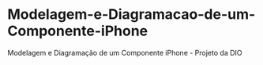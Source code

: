 # Modelagem-e-Diagramacao-de-um-Componente-iPhone
Modelagem e Diagramação de um Componente iPhone - Projeto da DIO
